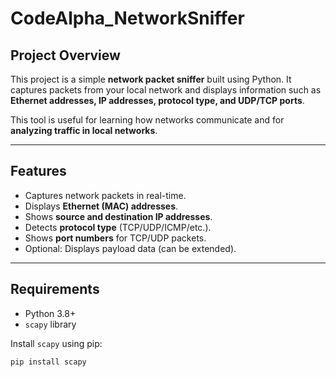 # CodeAlpha_NetworkSniffer

## Project Overview
This project is a simple **network packet sniffer** built using Python. It captures packets from your local network and displays information such as **Ethernet addresses, IP addresses, protocol type, and UDP/TCP ports**.

This tool is useful for learning how networks communicate and for **analyzing traffic in local networks**.

---

## Features
- Captures network packets in real-time.
- Displays **Ethernet (MAC) addresses**.
- Shows **source and destination IP addresses**.
- Detects **protocol type** (TCP/UDP/ICMP/etc.).
- Shows **port numbers** for TCP/UDP packets.
- Optional: Displays payload data (can be extended).

---

## Requirements
- Python 3.8+
- `scapy` library

Install `scapy` using pip:

```bash
pip install scapy
